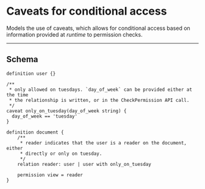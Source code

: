 # Caveats for conditional access

Models the use of caveats, which allows for conditional access based on information provided at _runtime_ to permission checks.

---

## Schema

```zed
definition user {}

/**
 * only allowed on tuesdays. `day_of_week` can be provided either at the time
 * the relationship is written, or in the CheckPermission API call.
 */
caveat only_on_tuesday(day_of_week string) {
  day_of_week == 'tuesday'
}

definition document {
    /**
     * reader indicates that the user is a reader on the document, either
     * directly or only on tuesday.
     */
    relation reader: user | user with only_on_tuesday

    permission view = reader
}
```
